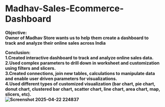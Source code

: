 # Madhav-Sales-Ecommerce-Dashboard
<b>
Objective:<br>
Owner of Madhav Store wants us to help them create a dashboard to track and analyze their online sales across India

Conclusion:<br>
1.Created interactive dashboard to track and analyze online sales data.<br>
2.Used complex parameters to drill down in worksheet and customization using filters and slicers.<br>
3.Created connections, join new tables, calculations to manipulate data and enable user driven parameters for visualizations.<br>
4.Used different types of customized visualization (bar chart, pie chart, donut chart, clustered bar chart, scatter chart, line chart, area chart, map, slicers, etc).<br>
![Screenshot 2025-04-22 224837](https://github.com/user-attachments/assets/89390b99-7229-4ba3-a298-6733a8bf130f)

